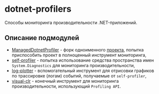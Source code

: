# dotnet-profilers

Способы мониторинга производительности .NET-приложений.

## Описание подмодулей

- [ManagedDotnetProfiler](https://github.com/comeillfoo/ManagedDotnetProfiler) - форк одноименного [проекта](https://github.com/kevingosse/ManagedDotnetProfiler), попытка приспособить проект в полноценный инструмент мониторинга,
- [self-profiler](https://github.com/comeillfoo/self-profiler) - попытка использование средства пространства имен `System.Diagnostics` для мониторинга производительности,
- [log-plotter](https://github.com/comeillfoo/log-plotter) - вспомогательный инструмент для отрисовки графиков по трассировке (логам) событий, получаемые от `self-profiler`,
- [visual-clr](https://github.com/comeillfoo/visual-clr) - конечный инструмент для мониторинга производительности, использующий `Profiling API`.